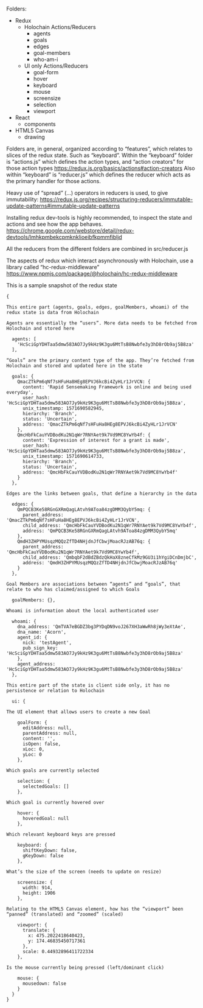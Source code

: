 Folders:

- Redux
    - Holochain Actions/Reducers
        - agents
        - goals
        - edges
        - goal-members
        - who-am-i
    - UI only Actions/Reducers
        - goal-form
        - hover
        - keyboard
        - mouse
        - screensize
        - selection
        - viewport
- React
    - components
- HTML5 Canvas
    - drawing


Folders are, in general, organized according to “features”, which relates to slices of the redux state. Such as “keyboard”. 
Within the “keyboard” folder is “actions.js” which defines the action types, and “action creators” for those action types 
https://redux.js.org/basics/actions#action-creators
Also within “keyboard” is “reducer.js” which defines the reducer which acts as the primary handler for those actions.

Heavy use of “spread” (…) operators in reducers is used, to give immutability: https://redux.js.org/recipes/structuring-reducers/immutable-update-patterns#immutable-update-patterns

Installing redux dev-tools is highly recommended, to inspect the state and actions and see how the app behaves.
https://chrome.google.com/webstore/detail/redux-devtools/lmhkpmbekcpmknklioeibfkpmmfibljd

All the reducers from the different folders are combined in src/reducer.js

The aspects of redux which interact asynchronously with Holochain, use a library called “hc-redux-middleware”
https://www.npmjs.com/package/@holochain/hc-redux-middleware


This is a sample snapshot of the redux state

```
{

This entire part (agents, goals, edges, goalMembers, whoami) of the redux state is data from Holochain

Agents are essentially the “users”. More data needs to be fetched from Holochain and stored here

  agents: [
    'HcSciGpYDHTaa5dmw583AO7Jy9kHz9K3gu6MtTsB8Nwbfe3y3hD8rOb9aj5B8za'
  ],

“Goals” are the primary content type of the app. They’re fetched from Holochain and stored and updated here in the state

  goals: {
    QmacZTkPm6qNf7sHFuHa8HEg8EPVJ6kcBi4ZyHLr1JrVCN: {
      content: 'Rapid Sensemaking Framework is online and being used everyday',
      user_hash: 'HcSciGpYDHTaa5dmw583AO7Jy9kHz9K3gu6MtTsB8Nwbfe3y3hD8rOb9aj5B8za',
      unix_timestamp: 1571690582945,
      hierarchy: 'Branch',
      status: 'Uncertain',
      address: 'QmacZTkPm6qNf7sHFuHa8HEg8EPVJ6kcBi4ZyHLr1JrVCN'
    },
    QmcHbFkCauYVDBodKu2N1qWr7RNYAet9k7Vd9MC8YwYb4f: {
      content: 'Expression of interest for a grant is made',
      user_hash: 'HcSciGpYDHTaa5dmw583AO7Jy9kHz9K3gu6MtTsB8Nwbfe3y3hD8rOb9aj5B8za',
      unix_timestamp: 1571690614733,
      hierarchy: 'Branch',
      status: 'Uncertain',
      address: 'QmcHbFkCauYVDBodKu2N1qWr7RNYAet9k7Vd9MC8YwYb4f'
    }
  },

Edges are the links between goals, that define a hierarchy in the data

  edges: {
    QmPQCB3Ke58RGnGXRmQagLAtvh9AToa84zgDMM3QybY5mq: {
      parent_address: 'QmacZTkPm6qNf7sHFuHa8HEg8EPVJ6kcBi4ZyHLr1JrVCN',
      child_address: 'QmcHbFkCauYVDBodKu2N1qWr7RNYAet9k7Vd9MC8YwYb4f',
      address: 'QmPQCB3Ke58RGnGXRmQagLAtvh9AToa84zgDMM3QybY5mq'
    },
    QmdH3ZHPYMUsqzMQQzZfTD4NHjdnJfCbwjMoacRJzAB76q: {
      parent_address: 'QmcHbFkCauYVDBodKu2N1qWr7RNYAet9k7Vd9MC8YwYb4f',
      child_address: 'QmbqbF2dBdZBdzQkHaX8zneCfkMz9GU3i1hYgiDCnDmjbC',
      address: 'QmdH3ZHPYMUsqzMQQzZfTD4NHjdnJfCbwjMoacRJzAB76q'
    }
  },

Goal Members are associations between “agents” and “goals”, that relate to who has claimed/assigned to which Goals

  goalMembers: {},

Whoami is information about the local authenticated user

  whoami: {
    dna_address: 'QmTVA7eBGDZ3bg3PYDqDN9voJ267XH3aWwRh8jWy3eXtAe',
    dna_name: 'Acorn',
    agent_id: {
      nick: 'testAgent',
      pub_sign_key: 'HcSciGpYDHTaa5dmw583AO7Jy9kHz9K3gu6MtTsB8Nwbfe3y3hD8rOb9aj5B8za'
    },
    agent_address: 'HcSciGpYDHTaa5dmw583AO7Jy9kHz9K3gu6MtTsB8Nwbfe3y3hD8rOb9aj5B8za'
  },

This entire part of the state is client side only, it has no persistence or relation to Holochain

  ui: {

The UI element that allows users to create a new Goal

    goalForm: {
      editAddress: null,
      parentAddress: null,
      content: '',
      isOpen: false,
      xLoc: 0,
      yLoc: 0
    },

Which goals are currently selected

    selection: {
      selectedGoals: []
    },

Which goal is currently hovered over

    hover: {
      hoveredGoal: null
    },

Which relevant keyboard keys are pressed

    keyboard: {
      shiftKeyDown: false,
      gKeyDown: false
    },

What’s the size of the screen (needs to update on resize)

    screensize: {
      width: 914,
      height: 1906
    },

Relating to the HTML5 Canvas element, how has the “viewport” been “panned” (translated) and “zoomed” (scaled)

    viewport: {
      translate: {
        x: 475.2022418640423,
        y: 174.46835450717361
      },
      scale: 0.44932896411722334
    },

Is the mouse currently being pressed (left/dominant click)

    mouse: {
      mousedown: false
    }
  }
}
```
